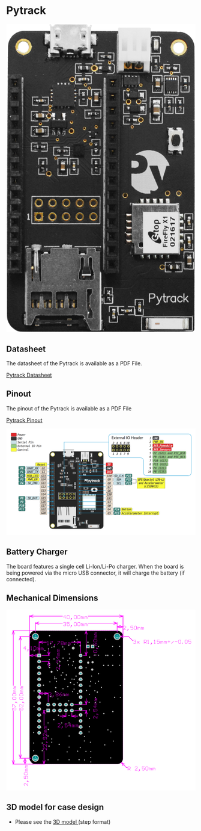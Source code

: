 # Pytrack

![](../../.gitbook/assets/assets-lil0igdl11z7jos_jpx-lkn7scqkkkb6tqb3uyo-lkn83ejihh1jeasccad-pytrack.png) 

## Datasheet

The datasheet of the Pytrack is available as a PDF File.

<a href="../../.gitbook/assets/pytrack-specsheet-1.pdf" target="_blank"> Pytrack Datasheet </a>

## Pinout

The pinout of the Pytrack is available as a PDF File

<a href="../../.gitbook/assets/pytrack-pinout.pdf" target="_blank"> Pytrack Pinout </a>

![](../../.gitbook/assets/pytrack-pinout-1.png)

## Battery Charger

The board features a single cell Li-Ion/Li-Po charger. When the board is being powered via the micro USB connector, it will charge the battery \(if connected\).



## Mechanical Dimensions

![](../../.gitbook/assets/Pysense_v1.1_MechanicalDimensions_b.png)

## 3D model for case design

* Please see the <a href="../../.gitbook/assets/PyTrack_v1.1.step" target="_blank"> 3D model </a> (step format)